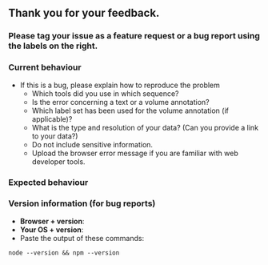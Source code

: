 ## Thank you for your feedback.

### Please tag your issue as a feature request or a bug report using the labels on the right. 

### Current behaviour

* If this is a bug, please explain how to reproduce the problem 
    * Which tools did you use in which sequence?
    * Is the error concerning a text or a volume annotation? 
    * Which label set has been used for the volume annotation (if applicable)?
    * What is the type and resolution of your data? (Can you provide a link to your data?)
    * Do not include sensitive information.
    * Upload the browser error message if you are familiar with web developer tools.

### Expected behaviour

### Version information (for bug reports)

* **Browser + version**:
* **Your OS + version**:
* Paste the output of these commands:
```
node --version && npm --version
```

